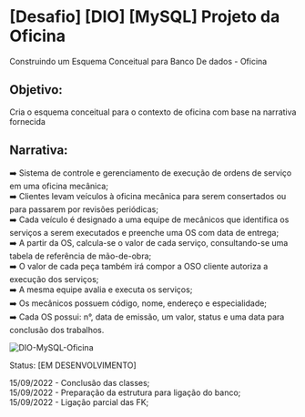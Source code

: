 # [Desafio] [DIO] [MySQL] Projeto da Oficina

Construindo um Esquema Conceitual para Banco De dados - Oficina

## **Objetivo:**

Cria o esquema conceitual para o contexto de oficina com base na narrativa fornecida

## **Narrativa:**

:arrow_right: Sistema de controle e gerenciamento de execução de ordens de serviço em uma oficina mecânica; <br>
:arrow_right: Clientes levam veículos à oficina mecânica para serem consertados ou para passarem por revisões  periódicas;  <br>
:arrow_right: Cada veículo é designado a uma equipe de mecânicos que identifica os serviços a serem executados e preenche uma OS com data de entrega; <br>
:arrow_right: A partir da OS, calcula-se o valor de cada serviço, consultando-se uma tabela de referência de mão-de-obra; <br>
:arrow_right: O valor de cada peça também irá compor a OSO cliente autoriza a execução dos serviços; <br>
:arrow_right: A mesma equipe avalia e executa os serviços; <br>
:arrow_right: Os mecânicos possuem código, nome, endereço e especialidade; <br>
:arrow_right: Cada OS possui: n°, data de emissão, um valor, status e uma data para conclusão dos trabalhos.

![DIO-MySQL-Oficina](https://user-images.githubusercontent.com/100319396/190486075-c969ce2a-eeb3-4206-980c-a8d3e770a8dc.png)

Status: [EM DESENVOLVIMENTO]

15/09/2022 - Conclusão das classes; <br>
15/09/2022 - Preparação da estrutura para ligação do banco; <br>
15/09/2022 - Ligação parcial das FK;
